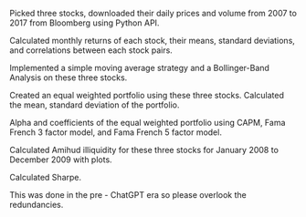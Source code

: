 Picked three stocks, downloaded their daily prices and volume from 2007 to 2017 from Bloomberg using Python API.

Calculated monthly returns of each stock, their means, standard deviations, and correlations between each stock pairs.

Implemented a simple moving average strategy and a Bollinger-Band Analysis on these three stocks.

Created an equal weighted portfolio using these three stocks. Calculated the mean, standard deviation of the portfolio.

Alpha and coefficients of the equal weighted portfolio using CAPM, Fama French 3 factor model, and Fama French 5 factor model.

Calculated Amihud illiquidity for these three stocks for January 2008 to December 2009 with plots.

Calculated Sharpe.

This was done in the pre - ChatGPT era so please overlook the redundancies. 
